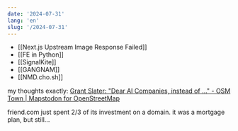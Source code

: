 ```yaml
---
date: '2024-07-31'
lang: 'en'
slug: '/2024-07-31'
---
```


- [[Next.js Upstream Image Response Failed]]
- [[FE in Python]]
- [[SignalKite]]
- [[GANGNAM]]
- [[NMD.cho.sh]]

my thoughts exactly: [Grant Slater: "Dear AI Companies, instead of …" - OSM Town | Mapstodon for OpenStreetMap](https://en.osm.town/@Firefishy/112875549871566269)

friend.com just spent 2/3 of its investment on a domain. it was a mortgage plan, but still...